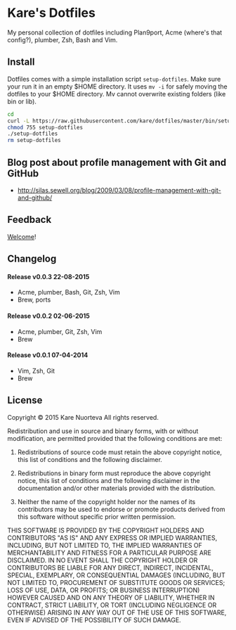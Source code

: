 # Kare's Dotfiles
My personal collection of dotfiles including Plan9port, Acme (where's that config?), plumber, Zsh, Bash and Vim.

## Install

Dotfiles comes with a simple installation script ```setup-dotfiles```. Make sure your run it in an empty $HOME directory. It uses ```mv -i``` for safely moving the dotfiles to your $HOME directory. Mv cannot overwrite existing folders (like bin or lib).
```sh
cd
curl -L https://raw.githubusercontent.com/kare/dotfiles/master/bin/setup-dotfiles > setup-dotfiles
chmod 755 setup-dotfiles
./setup-dotfiles
rm setup-dotfiles
```

## Blog post about profile management with Git and GitHub

* http://silas.sewell.org/blog/2009/03/08/profile-management-with-git-and-github/

## Feedback

[Welcome](https://github.com/kare/dotfiles/issues)!

## Changelog

#### Release v0.0.3 22-08-2015

* Acme, plumber, Bash, Git, Zsh, Vim
* Brew, ports

#### Release v0.0.2 02-06-2015

* Acme, plumber, Git, Zsh, Vim
* Brew

#### Release v0.0.1 07-04-2014 

* Vim, Zsh, Git
* Brew

## License

Copyright © 2015 Kare Nuorteva
All rights reserved.

Redistribution and use in source and binary forms, with or without
modification, are permitted provided that the following conditions are
met:

1. Redistributions of source code must retain the above copyright
notice, this list of conditions and the following disclaimer.

2. Redistributions in binary form must reproduce the above
copyright notice, this list of conditions and the following disclaimer
in the documentation and/or other materials provided with the
distribution.

3. Neither the name of the copyright holder nor the names of its
contributors may be used to endorse or promote products derived from
this software without specific prior written permission.

THIS SOFTWARE IS PROVIDED BY THE COPYRIGHT HOLDERS AND CONTRIBUTORS
"AS IS" AND ANY EXPRESS OR IMPLIED WARRANTIES, INCLUDING, BUT NOT
LIMITED TO, THE IMPLIED WARRANTIES OF MERCHANTABILITY AND FITNESS FOR
A PARTICULAR PURPOSE ARE DISCLAIMED. IN NO EVENT SHALL THE COPYRIGHT
HOLDER OR CONTRIBUTORS BE LIABLE FOR ANY DIRECT, INDIRECT, INCIDENTAL,
SPECIAL, EXEMPLARY, OR CONSEQUENTIAL DAMAGES (INCLUDING, BUT NOT
LIMITED TO, PROCUREMENT OF SUBSTITUTE GOODS OR SERVICES; LOSS OF USE,
DATA, OR PROFITS; OR BUSINESS INTERRUPTION) HOWEVER CAUSED AND ON ANY
THEORY OF LIABILITY, WHETHER IN CONTRACT, STRICT LIABILITY, OR TORT
(INCLUDING NEGLIGENCE OR OTHERWISE) ARISING IN ANY WAY OUT OF THE USE
OF THIS SOFTWARE, EVEN IF ADVISED OF THE POSSIBILITY OF SUCH DAMAGE.
